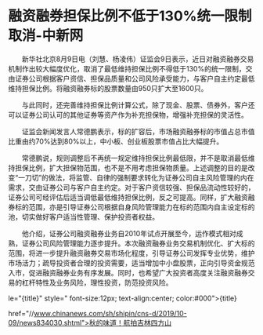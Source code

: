 # 融资融券担保比例不低于130%统一限制取消-中新网

　　新华社北京8月9日电（刘慧、杨凌伟）证监会9日表示，近日对融资融券交易机制作出较大幅度优化，取消了最低维持担保比例不得低于130%的统一限制，交由证券公司根据客户资信、担保品质量和公司风险承受能力，与客户自主约定最低维持担保比例。将融资融券标的股票数量由950只扩大至1600只。

　　与此同时，还完善维持担保比例计算公式，除了现金、股票、债券外，客户还可以证券公司认可的其他证券等资产作为补充担保物，增强补充担保的灵活性。

　　证监会新闻发言人常德鹏表示，标的扩容后，市场融资融券标的市值占总市值比重由约70%达到80%以上，中小板、创业板股票市值占比大幅提升。

　　常德鹏说，规则调整后不再统一规定维持担保比例最低限，并不是取消最低维持担保比例，扩大担保物范围，也不是不用考虑担保物质量。上述调整的目的是改变“一刀切”的做法，将监管、自律的强制要求转化为证券公司自主风险管理的内在需求，交由证券公司与客户自主约定。对于客户资信较强、担保品流动性较好的，证券公司可经评估后适当调低最低维持担保比例，反之可提高。同样，扩大融资融券标的范围，亦是引导证券公司根据自身风险管理能力在标的范围内自主设定标的池，切实做好客户适当性管理、保护投资者权益。

　　他介绍，证券公司融资融券业务自2010年试点开展至今，运作模式相对成熟，证券公司风险管理能力逐步提升。本次融资融券业务交易机制优化、扩大标的范围，将进一步提升融资融券交易市场化程度，引导证券公司发挥专业优势，维护市场活力；疏导投资者合理的投资需要，适当增加中小盘股票，正向引导资金规范入市，促进融资融券业务有序发展。同时，也希望广大投资者高度关注融资融券交易的杠杆特性及业务风险，理性投资，防范投资风险。

le="{title}" style=" font-size:12px; text-align:center; color:#000">{title}

href="//www.chinanews.com/sh/shipin/cns-d/2019/10-09/news834030.shtml">秋的味道！航拍吉林四方山
